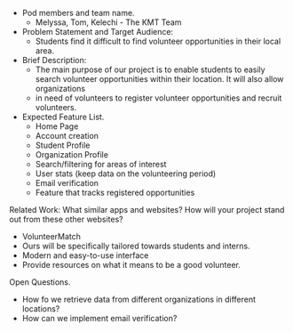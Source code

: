 * Pod members and team name.
  * Melyssa, Tom, Kelechi - The KMT   Team
* Problem Statement and Target Audience:
  * Students find it difficult to find volunteer opportunities in their local area.
* Brief Description:
  * The main purpose of our project is to enable students to easily search volunteer opportunities within their location. It will also allow organizations
  * in need of volunteers to register volunteer opportunities and recruit volunteers. 
* Expected Feature List.
  * Home Page
  * Account creation
  * Student Profile
  * Organization Profile
  * Search/filtering for areas of interest
  * User stats (keep data on the volunteering period)
  * Email verification
  * Feature that tracks registered opportunities

Related Work: What similar apps and websites? How will your project stand out from these other websites?
  * VolunteerMatch
  * Ours will be specifically tailored towards students and interns.
  * Modern and easy-to-use interface
  * Provide resources on what it means to be a good volunteer. 

Open Questions.
  * How fo we retrieve data from different organizations in different locations?
  * How can we implement email verification?
